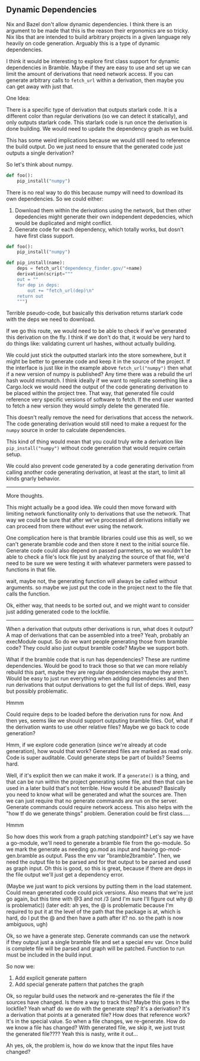 ## Dynamic Dependencies

Nix and Bazel don't allow dynamic dependencies. I think there is an argument to be made that this is the reason their ergonomics are so tricky. Nix libs that are intended to build arbitrary projects in a given language rely heavily on code generation. Arguably this is a type of dynamic dependencies.

I think it would be interesting to explore first class support for dynamic dependencies in Bramble. Maybe if they are easy to use and set up we can limit the amount of derivations that need network access. If you can generate arbitrary calls to `fetch_url` within a derivation, then maybe you can get away with just that.

One Idea:

There is a specific type of derivation that outputs starlark code. It is a different color than regular derivations (so we can detect it statically), and only outputs starlark code. This starlark code is run once the derivation is done building. We would need to update the dependency graph as we build.

This has some weird implications because we would still need to reference the build output. Do we just need to ensure that the generated code just outputs a single derivation?

So let's think about numpy.

```python
def foo():
    pip_install("numpy")
```

There is no real way to do this because numpy will need to download its own dependencies. So we could either:

1. Download them within the derivations using the network, but then other depedencies might generate their own independent depedencies, which would be duplicated and might conflict.
2. Generate code for each dependency, which totally works, but dosn't have first class support.


```python
def foo():
    pip_install("numpy")

def pip_install(name):
    deps = fetch_url("dependency_finder.gov/"+name)
    derivation(script="""
    out = ""
    for dep in deps:
        out += "fetch_url(dep)\n"
    return out
    """)
```

Terrible pseudo-code, but basically this derivation returns starlark code with the deps we need to download.

If we go this route, we would need to be able to check if we've generated this derivation on the fly. I think if we don't do that, it would be very hard to do things like: validating current url hashes, without actually building.

We could just stick the outputted starlark into the store somewhere, but it might be better to generate code and keep it in the source of the project. If the interface is just like in the example above `fetch_url("numpy")` then what if a new version of numpy is published? Any time there was a rebuild the url hash would mismatch. I think ideally if we want to replicate something like a Cargo.lock we would need the output of the code generating derivation to be placed within the project tree. That way, that generated file could reference very specific versions of software to fetch. If the end user wanted to fetch a new version they would simply delete the generated file.

This doesn't really remove the need for derivations that access the network. The code generating derivation would still need to make a request for the `numpy` source in order to calculate dependencies.

This kind of thing would mean that you could truly write a derivation like `pip_install("numpy")` without code generation that would require certain setup.

We could also prevent code generated by a code generating derivation from calling another code generating derivation, at least at the start, to limit all kinds gnarly behavior.

----

More thoughts.

This might actually be a good idea. We could then move forward with limiting network functionality only to derivations that use the network. That way we could be sure that after we've processed all derivations initially we can proceed from there without ever using the network.

One complication here is that bramble libraries could use this as well, so we can't generate bramble code and then store it next to the initial source file. Generate code could also depend on passed parmeters, so we wouldn't be able to check a file's lock file just by analyzing the source of that file, we'd need to be sure we were testing it with whatever parmeters were passed to functions in that file.

wait, maybe not, the generating function will always be called without arguments. so maybe we just put the code in the project next to the file that calls the function.

Ok, either way, that needs to be sorted out, and we might want to consider just adding generated code to the lockfile.

-------------------

When a derivation that outputs other derivations is run, what does it output? A map of derivations that can be assembled into a tree? Yeah, probably an execModule ouput. So do we want people generating those from bramble code? They could also just output bramble code? Maybe we support both.

What if the bramble code that is run has dependencies? These are runtime dependencies. Would be good to track those so that we can more reliably rebuild this part, maybe they are regular dependencies maybe they aren't. Would be easy to just run everything when adding dependencies and then run derivations that output derivations to get the full list of deps. Well, easy but possibly problematic.

Hmmm

Could require deps to be loaded before the derivation runs for now. And then yes, seems like we should support outputing bramble files. Oof, what if the derivation wants to use other relative files? Maybe we go back to code generation?

Hmm, if we explore code generation (since we're already at code generation), how would that work? Generated files are marked as read only. Code is super auditable. Could generate steps be part of builds? Seems hard.

Well, if it's explicit then we can make it work. If a `generate()` is a thing, and that can be run within the project generating some file, and then that can be used in a later build that's not terrible. How would it be abused? Basically you need to know what will be generated and what the sources are. Then we can just require that no generate commands are run on the server. Generate commands could require network access. This also helps with the "how tf do we generate things" problem. Generation could be first class.....

Hmmm

So how does this work from a graph patching standpoint? Let's say we have a go-module, we'll need to generate a bramble file from the go-module. So we mark the generate as needing go.mod as input and having go-mod-gen.bramble as output. Pass the env var "bramble2bramble". Then, we need the output file to be parsed and for that output to be parsed and used as graph input. Oh this is good, so this is great, because if there are deps in the file output we'll just get a dependency error.

(Maybe we just want to pick versions by putting them in the load statement. Could mean generated code could pick versions. Also means that we're just go again, but this time with @3 and not /3 (and I'm sure I'll figure out why @ is problematic)) (later edit: ah yes, the @ is problematic because I'm required to put it at the level of the path that the package is at, which is hard, do I put the @ and then have a path after it? no. so the path is now ambiguous, ugh)

Ok, so we have a generate step. Generate commands can use the network if they output just a single bramble file and set a special env var. Once build is complete file will be parsed and graph will be patched. Function to run must be included in the build input.

So now we:

1. Add explicit generate pattern
2. Add special generate pattern that patches the graph

Ok, so regular build uses the network and re-generates the file if the sources have changed. Is there a way to track this? Maybe this goes in the lockfile? Yeah whatf do we do with the generate step? It's a derivation? It's a derivation that points at a generated file? How does that reference work? It's in the special value. So when a file changes, we re-generate. How do we know a file has changed? With generated file, we skip it, we just trust the generated file???? Yeah this is nasty, write it out...

Ah yes, ok, the problem is, how do we know that the input files have changed?

